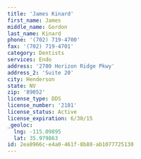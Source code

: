```yaml
---
title: 'James Kinard'
first_name: James
middle_name: Gordon
last_name: Kinard
phone: '(702) 719-4700'
fax: '(702) 719-4701'
category: Dentists
services: Endo
address: '2780 Horizon Ridge Pkwy'
address_2: 'Suite 20'
city: Henderson
state: NV
zip: '89052'
license_type: DDS
license_number: '2101'
license_status: Active
license_expiration: 6/30/15
_geoloc:
  lng: -115.09895
  lat: 35.979863
id: 2ea8966c-e4a0-461f-8b88-ab1077725130
---
```

